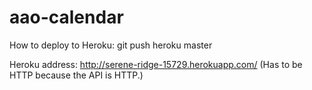 # aao-calendar

How to deploy to Heroku:
git push heroku master

Heroku address:
http://serene-ridge-15729.herokuapp.com/
(Has to be HTTP because the API is HTTP.)

